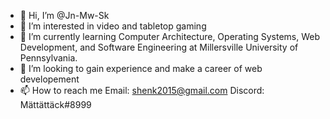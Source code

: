 - 👋 Hi, I’m @Jn-Mw-Sk
- 👀 I’m interested in video and tabletop gaming
- 🌱 I’m currently learning Computer Architecture, Operating Systems, Web Development, and Software Engineering at Millersville University of Pennsylvania.
- 💞️ I’m looking to gain experience and make a career of web developement
- 📫 How to reach me Email: shenk2015@gmail.com
                      Discord: Mättättäck#8999

<!---
Jn-Mw-Sk/Jn-Mw-Sk is a ✨ special ✨ repository because its `README.md` (this file) appears on your GitHub profile.
You can click the Preview link to take a look at your changes.
--->
